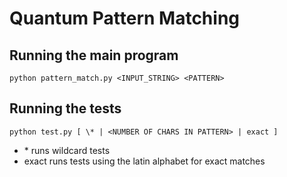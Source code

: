 # Quantum Pattern Matching

## Running the main program
```
python pattern_match.py <INPUT_STRING> <PATTERN>
```


## Running the tests
```
python test.py [ \* | <NUMBER OF CHARS IN PATTERN> | exact ]
```
* \* runs wildcard tests
* exact runs tests using the latin alphabet for exact matches
